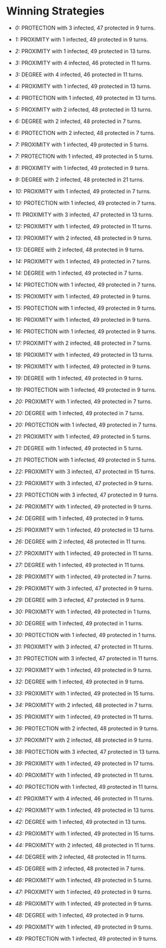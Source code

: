 # Winning Strategies

* _0:_ PROTECTION with 3 infected, 47 protected in 9 turns.


* _1:_ PROXIMITY with 1 infected, 49 protected in 9 turns.


* _2:_ PROXIMITY with 1 infected, 49 protected in 13 turns.


* _3:_ PROXIMITY with 4 infected, 46 protected in 11 turns.


* _3:_ DEGREE with 4 infected, 46 protected in 11 turns.


* _4:_ PROXIMITY with 1 infected, 49 protected in 13 turns.


* _4:_ PROTECTION with 1 infected, 49 protected in 13 turns.


* _5:_ PROXIMITY with 2 infected, 48 protected in 13 turns.


* _6:_ DEGREE with 2 infected, 48 protected in 7 turns.


* _6:_ PROTECTION with 2 infected, 48 protected in 7 turns.


* _7:_ PROXIMITY with 1 infected, 49 protected in 5 turns.


* _7:_ PROTECTION with 1 infected, 49 protected in 5 turns.


* _8:_ PROXIMITY with 1 infected, 49 protected in 9 turns.


* _9:_ DEGREE with 2 infected, 48 protected in 21 turns.


* _10:_ PROXIMITY with 1 infected, 49 protected in 7 turns.


* _10:_ PROTECTION with 1 infected, 49 protected in 7 turns.


* _11:_ PROXIMITY with 3 infected, 47 protected in 13 turns.


* _12:_ PROXIMITY with 1 infected, 49 protected in 11 turns.


* _13:_ PROXIMITY with 2 infected, 48 protected in 9 turns.


* _13:_ DEGREE with 2 infected, 48 protected in 9 turns.


* _14:_ PROXIMITY with 1 infected, 49 protected in 7 turns.


* _14:_ DEGREE with 1 infected, 49 protected in 7 turns.


* _14:_ PROTECTION with 1 infected, 49 protected in 7 turns.


* _15:_ PROXIMITY with 1 infected, 49 protected in 9 turns.


* _15:_ PROTECTION with 1 infected, 49 protected in 9 turns.


* _16:_ PROXIMITY with 1 infected, 49 protected in 9 turns.


* _16:_ PROTECTION with 1 infected, 49 protected in 9 turns.


* _17:_ PROXIMITY with 2 infected, 48 protected in 7 turns.


* _18:_ PROXIMITY with 1 infected, 49 protected in 13 turns.


* _19:_ PROXIMITY with 1 infected, 49 protected in 9 turns.


* _19:_ DEGREE with 1 infected, 49 protected in 9 turns.


* _19:_ PROTECTION with 1 infected, 49 protected in 9 turns.


* _20:_ PROXIMITY with 1 infected, 49 protected in 7 turns.


* _20:_ DEGREE with 1 infected, 49 protected in 7 turns.


* _20:_ PROTECTION with 1 infected, 49 protected in 7 turns.


* _21:_ PROXIMITY with 1 infected, 49 protected in 5 turns.


* _21:_ DEGREE with 1 infected, 49 protected in 5 turns.


* _21:_ PROTECTION with 1 infected, 49 protected in 5 turns.


* _22:_ PROXIMITY with 3 infected, 47 protected in 15 turns.


* _23:_ PROXIMITY with 3 infected, 47 protected in 9 turns.


* _23:_ PROTECTION with 3 infected, 47 protected in 9 turns.


* _24:_ PROXIMITY with 1 infected, 49 protected in 9 turns.


* _24:_ DEGREE with 1 infected, 49 protected in 9 turns.


* _25:_ PROXIMITY with 1 infected, 49 protected in 13 turns.


* _26:_ DEGREE with 2 infected, 48 protected in 11 turns.


* _27:_ PROXIMITY with 1 infected, 49 protected in 11 turns.


* _27:_ DEGREE with 1 infected, 49 protected in 11 turns.


* _28:_ PROXIMITY with 1 infected, 49 protected in 7 turns.


* _29:_ PROXIMITY with 3 infected, 47 protected in 9 turns.


* _29:_ DEGREE with 3 infected, 47 protected in 9 turns.


* _30:_ PROXIMITY with 1 infected, 49 protected in 1 turns.


* _30:_ DEGREE with 1 infected, 49 protected in 1 turns.


* _30:_ PROTECTION with 1 infected, 49 protected in 1 turns.


* _31:_ PROXIMITY with 3 infected, 47 protected in 11 turns.


* _31:_ PROTECTION with 3 infected, 47 protected in 11 turns.


* _32:_ PROXIMITY with 1 infected, 49 protected in 9 turns.


* _32:_ DEGREE with 1 infected, 49 protected in 9 turns.


* _33:_ PROXIMITY with 1 infected, 49 protected in 15 turns.


* _34:_ PROXIMITY with 2 infected, 48 protected in 7 turns.


* _35:_ PROXIMITY with 1 infected, 49 protected in 11 turns.


* _36:_ PROTECTION with 2 infected, 48 protected in 9 turns.


* _37:_ PROXIMITY with 2 infected, 48 protected in 9 turns.


* _38:_ PROTECTION with 3 infected, 47 protected in 13 turns.


* _39:_ PROXIMITY with 1 infected, 49 protected in 17 turns.


* _40:_ PROXIMITY with 1 infected, 49 protected in 11 turns.


* _40:_ PROTECTION with 1 infected, 49 protected in 11 turns.


* _41:_ PROXIMITY with 4 infected, 46 protected in 11 turns.


* _42:_ PROXIMITY with 1 infected, 49 protected in 13 turns.


* _42:_ DEGREE with 1 infected, 49 protected in 13 turns.


* _43:_ PROXIMITY with 1 infected, 49 protected in 15 turns.


* _44:_ PROXIMITY with 2 infected, 48 protected in 11 turns.


* _44:_ DEGREE with 2 infected, 48 protected in 11 turns.


* _45:_ DEGREE with 2 infected, 48 protected in 7 turns.


* _46:_ PROXIMITY with 1 infected, 49 protected in 5 turns.


* _47:_ PROXIMITY with 1 infected, 49 protected in 9 turns.


* _48:_ PROXIMITY with 1 infected, 49 protected in 9 turns.


* _48:_ DEGREE with 1 infected, 49 protected in 9 turns.


* _49:_ PROXIMITY with 1 infected, 49 protected in 9 turns.


* _49:_ PROTECTION with 1 infected, 49 protected in 9 turns.



